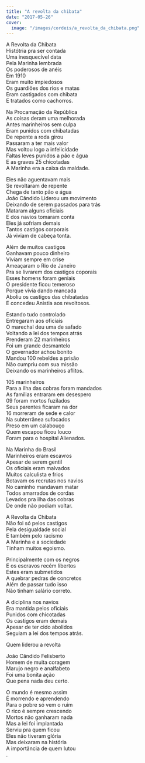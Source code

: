 ```yaml
---
title: "A revolta da chibata"
date: "2017-05-26"
cover:
  image: "/images/cordeis/a_revolta_da_chibata.png"
---
```


A Revolta da Chibata  
Histótria pra ser contada  
Uma inesquecível data  
Pela Marinha lembrada  
Os poderosos de anéis  
Em 1910  
Eram  muito impiedosos  
Os guardiões dos rios e matas  
Eram castigados com chibata  
E tratados como cachorros.  

Na Procamação da República  
As coisas deram uma melhorada  
Antes marinheiros sem culpa  
Eram punidos com chibatadas  
De repente a roda girou  
Passaram a ter mais valor  
Mas voltou logo a infelicidade  
Faltas leves punidos a pão e água  
E as graves 25 chicotadas  
A Marinha era a caixa da maldade.  

Eles não aguentavam mais  
Se revoltaram de repente  
Chega de tanto pão e água  
João Cândido Liderou um movimento  
Deixando  de serem passados para trás  
Mataram alguns oficiais  
E dos navios tomaram conta  
Eles já sofriam demais  
Tantos castigos corporais  
Já viviam de cabeça tonta.  

<!-- pagebreak -->

Além de muitos  castigos  
Ganhavam pouco dinheiro  
Viviam sempre em crise  
Ameaçaram o Rio de Janeiro  
Pra se livrarem dos castigos coporais  
Esses homens foram geniais  
O presidente ficou temeroso  
Porque vivia dando mancada  
Aboliu os castigos das chibatadas  
E concedeu Anistia aos revoltosos.  

Estando tudo controlado  
Entregaram aos oficiais  
O marechal deu uma de safado  
Voltando a lei dos tempos atrás  
Prenderam 22 marinheiros  
Foi um grande desmantelo  
O governador achou bonito  
Mandou 100 rebeldes a prisão  
Não cumpriu com sua missão  
Deixando os marinheiros aflitos.  

105 marinheiros  
Para a ilha das cobras foram mandados  
As famílias entraram em desespero  
09 foram mortos fuzilados  
Seus parentes ficaram na dor  
16 morreram de sede e calor  
Na subterrânea sufocados  
Preso em um calabouço  
Quem escapou ficou louco  
Foram para o hospital Alienados.  

<!-- pagebreak -->

Na Marinha do Brasil  
Marinheiros eram escavros  
Apesar de serem gentil  
Os oficiais eram malvados  
Muitos calculista e frios  
Botavam os recrutas nos navios  
No caminho mandavam matar  
Todos amarrados de cordas  
Levados pra ilha das cobras  
De onde não podiam voltar.  

A Revolta da Chibata  
Não foi só pelos castigos  
Pela desigualdade social  
E também pelo racismo  
A Marinha e a sociedade  
Tinham muitos egoismo.  

Principalmente com os negros  
E os escravos recém libertos  
Estes eram submetidos  
A quebrar pedras de concretos  
Além de passar tudo isso  
Não tinham salário correto.  

A diciplina nos navios  
Era mantida pelos oficiais  
Punidos com chicotadas  
Os castigos eram demais  
Apesar de ter cido abolidos  
Seguiam a lei dos tempos atrás.  

<!-- pagebreak -->

Quem liderou a revolta  

João Cândido Felisberto  
Homem de muita coragem  
Marujo negro e analfabeto  
Foi uma bonita ação  
Que pena nada deu certo.  

O mundo é mesmo assim  
É morrendo e aprendendo  
Para o pobre só vem o ruim  
O rico é sempre crescendo  
Mortos não ganharam  nada  
Mas a lei foi implantada  
Serviu  pra quem ficou  
Eles não tiveram glória  
Mas deixaram na história  
A importância de quem lutou  
.  
